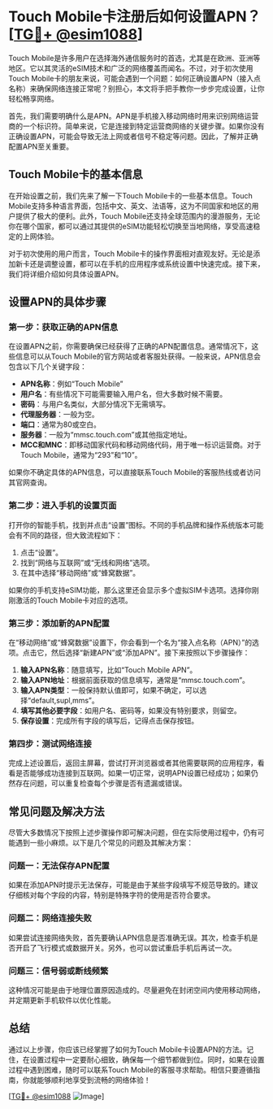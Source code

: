 # Touch Mobile卡注册后如何设置APN？[[TG💪+ @esim1088](https://t.me/s/esim1088)]

Touch Mobile是许多用户在选择海外通信服务时的首选，尤其是在欧洲、亚洲等地区。它以其灵活的eSIM技术和广泛的网络覆盖而闻名。不过，对于初次使用Touch Mobile卡的朋友来说，可能会遇到一个问题：如何正确设置APN（接入点名称）来确保网络连接正常呢？别担心，本文将手把手教你一步步完成设置，让你轻松畅享网络。

首先，我们需要明确什么是APN。APN是手机接入移动网络时用来识别网络运营商的一个标识符。简单来说，它是连接到特定运营商网络的关键步骤。如果你没有正确设置APN，可能会导致无法上网或者信号不稳定等问题。因此，了解并正确配置APN至关重要。

## Touch Mobile卡的基本信息

在开始设置之前，我们先来了解一下Touch Mobile卡的一些基本信息。Touch Mobile支持多种语言界面，包括中文、英文、法语等，这为不同国家和地区的用户提供了极大的便利。此外，Touch Mobile还支持全球范围内的漫游服务，无论你在哪个国家，都可以通过其提供的eSIM功能轻松切换至当地网络，享受高速稳定的上网体验。

对于初次使用的用户而言，Touch Mobile卡的操作界面相对直观友好。无论是添加新卡还是调整设置，都可以在手机的应用程序或系统设置中快速完成。接下来，我们将详细介绍如何具体设置APN。

## 设置APN的具体步骤

### 第一步：获取正确的APN信息

在设置APN之前，你需要确保已经获得了正确的APN配置信息。通常情况下，这些信息可以从Touch Mobile的官方网站或者客服处获得。一般来说，APN信息会包含以下几个关键字段：

- **APN名称**：例如“Touch Mobile”
- **用户名**：有些情况下可能需要输入用户名，但大多数时候不需要。
- **密码**：与用户名类似，大部分情况下无需填写。
- **代理服务器**：一般为空。
- **端口**：通常为80或空白。
- **服务器**：一般为“mmsc.touch.com”或其他指定地址。
- **MCC和MNC**：即移动国家代码和移动网络代码，用于唯一标识运营商。对于Touch Mobile，通常为“293”和“10”。

如果你不确定具体的APN信息，可以直接联系Touch Mobile的客服热线或者访问其官网查询。

### 第二步：进入手机的设置页面

打开你的智能手机，找到并点击“设置”图标。不同的手机品牌和操作系统版本可能会有不同的路径，但大致流程如下：

1. 点击“设置”。
2. 找到“网络与互联网”或“无线和网络”选项。
3. 在其中选择“移动网络”或“蜂窝数据”。

如果你的手机支持eSIM功能，那么这里还会显示多个虚拟SIM卡选项。选择你刚刚激活的Touch Mobile卡对应的选项。

### 第三步：添加新的APN配置

在“移动网络”或“蜂窝数据”设置下，你会看到一个名为“接入点名称（APN）”的选项。点击它，然后选择“新建APN”或“添加APN”。接下来按照以下步骤操作：

1. **输入APN名称**：随意填写，比如“Touch Mobile APN”。
2. **输入APN地址**：根据前面获取的信息填写，通常是“mmsc.touch.com”。
3. **输入APN类型**：一般保持默认值即可，如果不确定，可以选择“default,supl,mms”。
4. **填写其他必要字段**：如用户名、密码等，如果没有特别要求，则留空。
5. **保存设置**：完成所有字段的填写后，记得点击保存按钮。

### 第四步：测试网络连接

完成上述设置后，返回主屏幕，尝试打开浏览器或者其他需要联网的应用程序，看看是否能够成功连接到互联网。如果一切正常，说明APN设置已经成功；如果仍然存在问题，可以重复检查每个步骤是否有遗漏或错误。

## 常见问题及解决方法

尽管大多数情况下按照上述步骤操作即可解决问题，但在实际使用过程中，仍有可能遇到一些小麻烦。以下是几个常见的问题及其解决方案：

### 问题一：无法保存APN配置

如果在添加APN时提示无法保存，可能是由于某些字段填写不规范导致的。建议仔细核对每个字段的内容，特别是特殊字符的使用是否符合要求。

### 问题二：网络连接失败

如果尝试连接网络失败，首先要确认APN信息是否准确无误。其次，检查手机是否开启了飞行模式或数据开关。另外，也可以尝试重启手机后再试一次。

### 问题三：信号弱或断线频繁

这种情况可能是由于地理位置原因造成的。尽量避免在封闭空间内使用移动网络，并定期更新手机软件以优化性能。

## 总结

通过以上步骤，你应该已经掌握了如何为Touch Mobile卡设置APN的方法。记住，在设置过程中一定要耐心细致，确保每一个细节都做到位。同时，如果在设置过程中遇到困难，随时可以联系Touch Mobile的客服寻求帮助。相信只要遵循指南，你就能够顺利地享受到流畅的网络体验！

[[TG💪+ @esim1088](https://t.me/s/esim1088) ![Image](https://i.postimg.cc/4NQfJmqS/Snipaste-2025-05-13-00-14-12.png)]